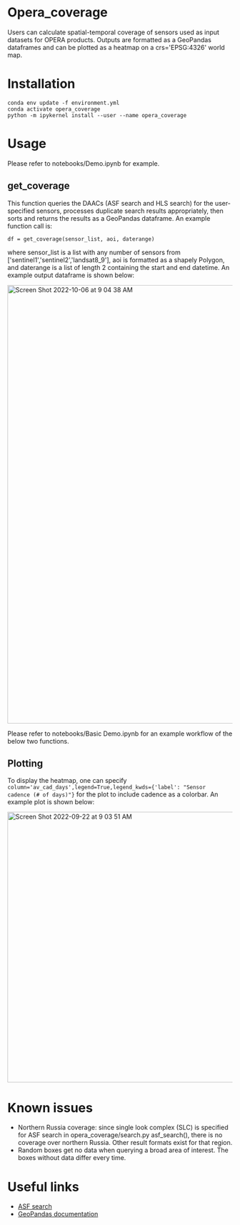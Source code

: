 # Opera_coverage

Users can calculate spatial-temporal coverage of sensors used as input datasets for OPERA products. Outputs are formatted as a GeoPandas dataframes and can be plotted as a heatmap on a crs='EPSG:4326' world map.


# Installation

```
conda env update -f environment.yml
conda activate opera_coverage
python -m ipykernel install --user --name opera_coverage
```

# Usage

Please refer to notebooks/Demo.ipynb for example.

## get_coverage

This function queries the DAACs (ASF search and HLS search) for the user-specified sensors, processes duplicate search results appropriately, then sorts and returns the results as a GeoPandas dataframe. An example function call is:

```
df = get_coverage(sensor_list, aoi, daterange)
```
where sensor_list is a list with any number of sensors from ['sentinel1','sentinel2','landsat8_9'], aoi is formatted as a shapely Polygon, and daterange is a list of length 2 containing the start and end datetime. An example output dataframe is shown below:

<img width="982" alt="Screen Shot 2022-10-06 at 9 04 38 AM" src="https://user-images.githubusercontent.com/48765984/194362964-3b1de065-7250-43db-9071-39c01f7e79cc.png">

Please refer to notebooks/Basic Demo.ipynb for an example workflow of the below two functions.

<!-- ## get_area_coverage

This function is used when the user intends to run multiple searches over a broad area of interest. It queries the DAACs (ASF search and HLS search) for all available sensors in this package, processes duplicate search results appropriately, then sorts and returns the results as a GeoPandas dataframe. An example function call is:

```
df = get_area_coverage(aoi, daterange, x_res = 1, y_res = 1, radius = 0.1)
```

where aoi is formatted as a shapely Polygon, daterange as a list of length 2 containing the start and end datetime, x_res and y_res are the resolution in latitude and longitude degrees as floats, and radius of search area per query as a float. More explicitly, the function call can be written as:

```
df = get_area_coverage(shapely.geometry.Polygon(([-119, 38],[-116,38],[-116, 40],[-119,40],[-119,38])), [datetime.datetime(2022,1,1), datetime.datetime(2022,2,1)], x_res = 1, y_res = 1, radius = 0.1)
```

## get_boxes

This is the main function that takes the dataframe returned from get_area_coverage and returns a different GeoPandas dataframe that can be plotted with the GeoPandas built-in .plot() function to display the coverage as an array of 1 degree by 1 degree squares. An example function call is:

```
df_box = get_boxes(df)
```
where df is a GeoPandas dataframe from get_area_coverage.

## separate_sensors

After running get_boxes, results from specific sensors can be filtered out by calling this function:
```
df = separate_sensors(all_sensors_df, sensor_list)
```
where all_sensors_df is the GeoDataFrame with all sensor acquisitions, sensor_list is the list of sensors the user wants results for, and df is the GeoDataFrame output with only acquisitions from those sensors. -->

## Plotting

To display the heatmap, one can specify <code>column='av_cad_days',legend=True,legend_kwds={'label': "Sensor cadence (# of days)"}</code> for the plot to include cadence as a colorbar. An example plot is shown below:

<img width="606" alt="Screen Shot 2022-09-22 at 9 03 51 AM" src="https://user-images.githubusercontent.com/48765984/191796715-20cbd3c4-2434-422e-8667-2fa964d51606.png">

# Known issues

  - Northern Russia coverage: since single look complex (SLC) is specified for ASF search in opera_coverage/search.py asf_search(), there is no coverage over northern Russia. Other result formats exist for that region.
  - Random boxes get no data when querying a broad area of interest. The boxes without data differ every time.

# Useful links

  - [ASF search](https://search.asf.alaska.edu/#/)
  - [GeoPandas documentation](https://geopandas.org/en/stable/docs/user_guide.html)
